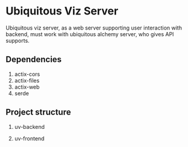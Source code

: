# Ubiquitous Viz Server

Ubiquitous viz server, as a web server supporting user interaction with backend, must work with ubiquitous alchemy server, who gives API supports.

## Dependencies

1. actix-cors
1. actix-files
1. actix-web
1. serde

## Project structure

1. uv-backend

1. uv-frontend
